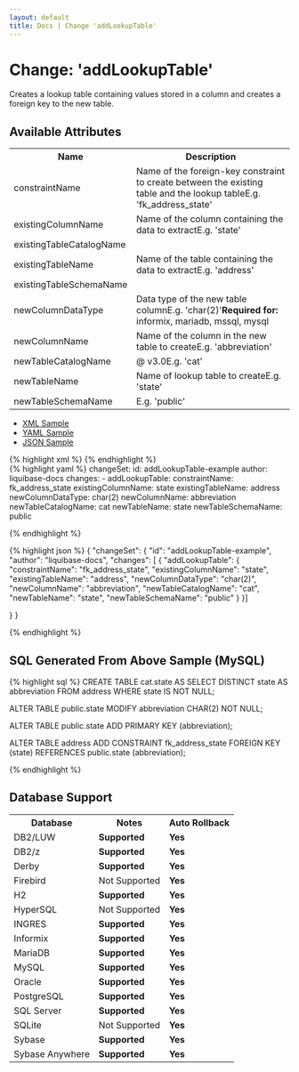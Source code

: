 ```yaml
---
layout: default
title: Docs | Change 'addLookupTable'
---
```


<!-- ====================================================== -->
<!-- GENERATED BY ChangeDocGenerator DO NOT MODIFY MANUALLY -->
<!-- ====================================================== -->

  <script>
  $(function() {
    $( "#changelog-tabs" ).tabs();
  });
</script>

# Change: 'addLookupTable'

Creates a lookup table containing values stored in a column and creates a foreign key to the new table.

## Available Attributes ##

<table class='attribs'>
<tr><th>Name</th><th>Description</th></tr>
<tr><td class="name">constraintName</td><td class="desc">Name of the foreign-key constraint to create between the existing table and the lookup table<span class="right"><span class="sample">E.g. <span class="val">&#x27;fk_address_state&#x27;</span></span></span></td></tr>
<tr><td class="name" required>existingColumnName</td><td class="desc">Name of the column containing the data to extract<span class="right"><span class="sample">E.g. <span class="val">&#x27;state&#x27;</span></span></span></td></tr>
<tr><td class="name">existingTableCatalogName</td><td class="desc"><span class="right"></span></td></tr>
<tr><td class="name" required>existingTableName</td><td class="desc">Name of the table containing the data to extract<span class="right"><span class="sample">E.g. <span class="val">&#x27;address&#x27;</span></span></span></td></tr>
<tr><td class="name">existingTableSchemaName</td><td class="desc"><span class="right"></span></td></tr>
<tr><td class="name">newColumnDataType</td><td class="desc">Data type of the new table column<span class="right"><span class="sample">E.g. <span class="val">&#x27;char(2)&#x27;</span></span></span><span class="right"><b>Required for: </b>informix, mariadb, mssql, mysql</span></td></tr>
<tr><td class="name" required>newColumnName</td><td class="desc">Name of the column in the new table to create<span class="right"><span class="sample">E.g. <span class="val">&#x27;abbreviation&#x27;</span></span></span></td></tr>
<tr><td class="name">newTableCatalogName</td><td class="desc"><span class="right"><span class="since">@ v3.0</span><span class="sample">E.g. <span class="val">&#x27;cat&#x27;</span></span></span></td></tr>
<tr><td class="name" required>newTableName</td><td class="desc">Name of lookup table to create<span class="right"><span class="sample">E.g. <span class="val">&#x27;state&#x27;</span></span></span></td></tr>
<tr><td class="name">newTableSchemaName</td><td class="desc"><span class="right"><span class="sample">E.g. <span class="val">&#x27;public&#x27;</span></span></span></td></tr>
</table>

<div id='changelog-tabs'>
<ul>
    <li><a href="#tab-xml">XML Sample</a></li>
    <li><a href="#tab-yaml">YAML Sample</a></li>
    <li><a href="#tab-json">JSON Sample</a></li>
  </ul>
<div id='tab-xml'>
{% highlight xml %}
<changeSet author="liquibase-docs" id="addLookupTable-example">
    <addLookupTable constraintName="fk_address_state"
            existingColumnName="state"
            existingTableName="address"
            newColumnDataType="char(2)"
            newColumnName="abbreviation"
            newTableCatalogName="cat"
            newTableName="state"
            newTableSchemaName="public"/>
</changeSet>
{% endhighlight %}
</div>
<div id='tab-yaml'>
{% highlight yaml %}
changeSet:
  id: addLookupTable-example
  author: liquibase-docs
  changes:
  - addLookupTable:
      constraintName: fk_address_state
      existingColumnName: state
      existingTableName: address
      newColumnDataType: char(2)
      newColumnName: abbreviation
      newTableCatalogName: cat
      newTableName: state
      newTableSchemaName: public

{% endhighlight %}
</div>
<div id='tab-json'>
{% highlight json %}
{
  "changeSet": {
    "id": "addLookupTable-example",
    "author": "liquibase-docs",
    "changes": [
      {
        "addLookupTable": {
          "constraintName": "fk_address_state",
          "existingColumnName": "state",
          "existingTableName": "address",
          "newColumnDataType": "char(2)",
          "newColumnName": "abbreviation",
          "newTableCatalogName": "cat",
          "newTableName": "state",
          "newTableSchemaName": "public"
        }
      }]
    
  }
}

{% endhighlight %}
</div>
</div>


## SQL Generated From Above Sample (MySQL)

{% highlight sql %}
CREATE TABLE cat.state AS SELECT DISTINCT state AS abbreviation FROM address WHERE state IS NOT NULL;

ALTER TABLE public.state MODIFY abbreviation CHAR(2) NOT NULL;

ALTER TABLE public.state ADD PRIMARY KEY (abbreviation);

ALTER TABLE address ADD CONSTRAINT fk_address_state FOREIGN KEY (state) REFERENCES public.state (abbreviation);


{% endhighlight %}

## Database Support

<table style='border:1;'>
<tr><th>Database</th><th>Notes</th><th>Auto Rollback</th></tr>
<tr><td>DB2/LUW</td><td><b>Supported</b></td><td><b>Yes</b></td></tr>
<tr><td>DB2/z</td><td><b>Supported</b></td><td><b>Yes</b></td></tr>
<tr><td>Derby</td><td><b>Supported</b></td><td><b>Yes</b></td></tr>
<tr><td>Firebird</td><td>Not Supported</td><td><b>Yes</b></td></tr>
<tr><td>H2</td><td><b>Supported</b></td><td><b>Yes</b></td></tr>
<tr><td>HyperSQL</td><td>Not Supported</td><td><b>Yes</b></td></tr>
<tr><td>INGRES</td><td><b>Supported</b></td><td><b>Yes</b></td></tr>
<tr><td>Informix</td><td><b>Supported</b></td><td><b>Yes</b></td></tr>
<tr><td>MariaDB</td><td><b>Supported</b></td><td><b>Yes</b></td></tr>
<tr><td>MySQL</td><td><b>Supported</b></td><td><b>Yes</b></td></tr>
<tr><td>Oracle</td><td><b>Supported</b></td><td><b>Yes</b></td></tr>
<tr><td>PostgreSQL</td><td><b>Supported</b></td><td><b>Yes</b></td></tr>
<tr><td>SQL Server</td><td><b>Supported</b></td><td><b>Yes</b></td></tr>
<tr><td>SQLite</td><td>Not Supported</td><td><b>Yes</b></td></tr>
<tr><td>Sybase</td><td><b>Supported</b></td><td><b>Yes</b></td></tr>
<tr><td>Sybase Anywhere</td><td><b>Supported</b></td><td><b>Yes</b></td></tr>
</table>
